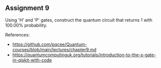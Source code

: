 ## Assignment 9

Using 'H' and 'P' gates, construct the quantum circuit that returns 1 with 100.00% probability.

References:

- https://github.com/pqcee/Quantum-courses/blob/main/lectures/chapter9.md
- https://quantumcomputinguk.org/tutorials/introduction-to-the-s-gate-in-qiskit-with-code

